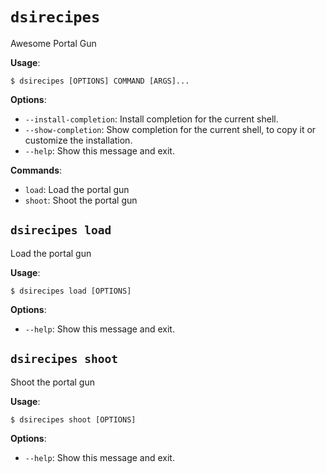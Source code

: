 # `dsirecipes`

Awesome Portal Gun

**Usage**:

```console
$ dsirecipes [OPTIONS] COMMAND [ARGS]...
```

**Options**:

* `--install-completion`: Install completion for the current shell.
* `--show-completion`: Show completion for the current shell, to copy it or customize the installation.
* `--help`: Show this message and exit.

**Commands**:

* `load`: Load the portal gun
* `shoot`: Shoot the portal gun

## `dsirecipes load`

Load the portal gun

**Usage**:

```console
$ dsirecipes load [OPTIONS]
```

**Options**:

* `--help`: Show this message and exit.

## `dsirecipes shoot`

Shoot the portal gun

**Usage**:

```console
$ dsirecipes shoot [OPTIONS]
```

**Options**:

* `--help`: Show this message and exit.

